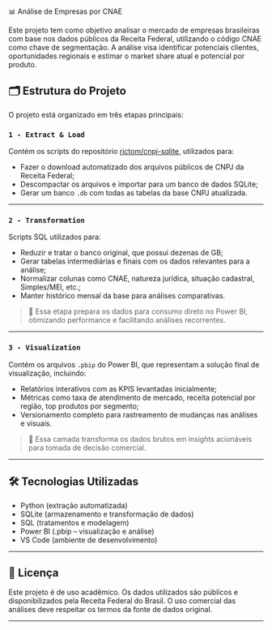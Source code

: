 📊 Análise de Empresas por CNAE

Este projeto tem como objetivo analisar o mercado de empresas brasileiras com base nos dados públicos da Receita Federal, utilizando o código CNAE como chave de segmentação. A análise visa identificar potenciais clientes, oportunidades regionais e estimar o market share atual e potencial por produto.

## 🗂 Estrutura do Projeto

O projeto está organizado em três etapas principais:

### `1 - Extract & Load`

Contém os scripts do repositório [rictom/cnpj-sqlite](https://github.com/rictom/cnpj-sqlite), utilizados para:

- Fazer o download automatizado dos arquivos públicos de CNPJ da Receita Federal;
- Descompactar os arquivos e importar para um banco de dados SQLite;
- Gerar um banco `.db` com todas as tabelas da base CNPJ atualizada.


---

### `2 - Transformation`

Scripts SQL utilizados para:

- Reduzir e tratar o banco original, que possui dezenas de GB;
- Gerar tabelas intermediárias e finais com os dados relevantes para a análise;
- Normalizar colunas como CNAE, natureza jurídica, situação cadastral, Simples/MEI, etc.;
- Manter histórico mensal da base para análises comparativas.

> 🔄 Essa etapa prepara os dados para consumo direto no Power BI, otimizando performance e facilitando análises recorrentes.

---

### `3 - Visualization`

Contém os arquivos `.pbip` do Power BI, que representam a solução final de visualização, incluindo:

- Relatórios interativos com as KPIS levantadas inicialmente;
- Métricas como taxa de atendimento de mercado, receita potencial por região, top produtos por segmento;
- Versionamento completo para rastreamento de mudanças nas análises e visuais.

> 🧠 Essa camada transforma os dados brutos em insights acionáveis para tomada de decisão comercial.

---

## 🛠 Tecnologias Utilizadas

- Python (extração automatizada)
- SQLite (armazenamento e transformação de dados)
- SQL (tratamentos e modelagem)
- Power BI (.pbip – visualização e análise)
- VS Code (ambiente de desenvolvimento)

---

## 📄 Licença

Este projeto é de uso acadêmico. Os dados utilizados são públicos e disponibilizados pela Receita Federal do Brasil. O uso comercial das análises deve respeitar os termos da fonte de dados original.

---
